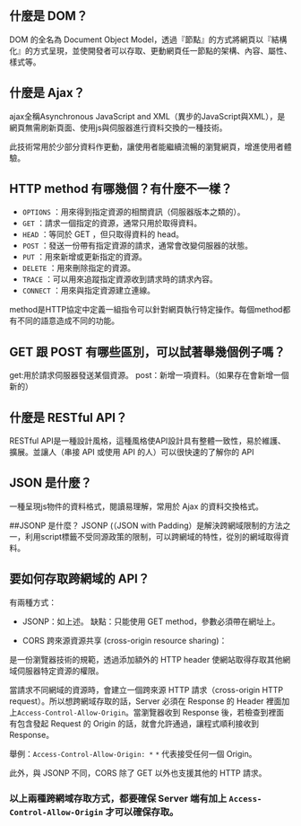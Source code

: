 ## 什麼是 DOM？

DOM 的全名為 Document Object Model，透過『節點』的方式將網頁以『結構化』的方式呈現，並使開發者可以存取、更動網頁任一節點的架構、內容、屬性、樣式等。


## 什麼是 Ajax？

ajax全稱Asynchronous JavaScript and XML（異步的JavaScript與XML），是網頁無需刷新頁面、使用js與伺服器進行資料交換的一種技術。

此技術常用於少部分資料作更動，讓使用者能繼續流暢的瀏覽網頁，增進使用者體驗。


## HTTP method 有哪幾個？有什麼不一樣？
- `OPTIONS` ：用來得到指定資源的相關資訊（伺服器版本之類的）。
- `GET` ：請求一個指定的資源，通常只用於取得資料。
- `HEAD`  ：等同於 GET ，但只取得資料的 head。
- `POST` ：發送一份帶有指定資源的請求，通常會改變伺服器的狀態。
- `PUT` ：用來新增或更新指定的資源。
- `DELETE` ：用來刪除指定的資源。
- `TRACE` ：可以用來追蹤指定資源收到請求時的請求內容。
- `CONNECT` ：用來與指定資源建立連線。

method是HTTP協定中定義一組指令可以針對網頁執行特定操作。每個method都有不同的語意造成不同的功能。



## GET 跟 POST 有哪些區別，可以試著舉幾個例子嗎？

get:用於請求伺服器發送某個資源。
post：新增一項資料。（如果存在會新增一個新的）




## 什麼是 RESTful API？
RESTful API是一種設計風格，這種風格使API設計具有整體一致性，易於維護、擴展。並讓人（串接 API 或使用 API 的人）可以很快速的了解你的 API 

## JSON 是什麼？
一種呈現js物件的資料格式，閱讀易理解，常用於 Ajax 的資料交換格式。

##JSONP 是什麼？
JSONP (（JSON with Padding）是解決跨網域限制的方法之一，利用script標籤不受同源政策的限制，可以跨網域的特性，從別的網域取得資料。

## 要如何存取跨網域的 API？

有兩種方式：

- JSONP：如上述。
缺點：只能使用 GET method，參數必須帶在網址上。

- CORS 跨來源資源共享 (cross-origin resource sharing)：

是一份瀏覽器技術的規範，透過添加額外的 HTTP header 使網站取得存取其他網域伺服器特定資源的權限。

當請求不同網域的資源時，會建立一個跨來源 HTTP 請求（cross-origin HTTP request）。所以想跨網域存取的話，Server 必須在 Response 的 Header 裡面加上`Access-Control-Allow-Origin`。當瀏覽器收到 Response 後，若檢查到裡面有包含發起 Request 的 Origin 的話，就會允許通過，讓程式順利接收到 Response。

舉例：`Access-Control-Allow-Origin: *`  `*` 代表接受任何一個 Origin。

此外，與 JSONP 不同，CORS 除了 GET 以外也支援其他的 HTTP 請求。

### 以上兩種跨網域存取方式，都要確保 Server 端有加上 `Access-Control-Allow-Origin` 才可以確保存取。
